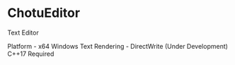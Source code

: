 # ChotuEditor
 Text Editor

Platform - x64 Windows
Text Rendering - DirectWrite (Under Development)
C++17 Required
